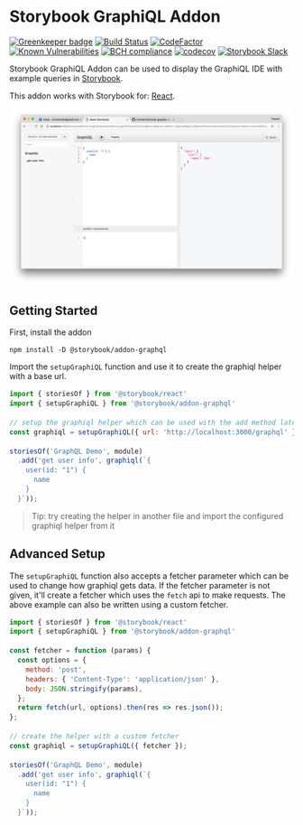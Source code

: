 # Storybook GraphiQL Addon
[![Greenkeeper badge](https://badges.greenkeeper.io/storybooks/storybook.svg)](https://greenkeeper.io/)
[![Build Status](https://travis-ci.org/storybooks/storybook.svg?branch=master)](https://travis-ci.org/storybooks/storybook)
[![CodeFactor](https://www.codefactor.io/repository/github/storybooks/storybook/badge)](https://www.codefactor.io/repository/github/storybooks/storybook)
[![Known Vulnerabilities](https://snyk.io/test/github/storybooks/storybook/8f36abfd6697e58cd76df3526b52e4b9dc894847/badge.svg)](https://snyk.io/test/github/storybooks/storybook/8f36abfd6697e58cd76df3526b52e4b9dc894847)
[![BCH compliance](https://bettercodehub.com/edge/badge/storybooks/storybook)](https://bettercodehub.com/results/storybooks/storybook) [![codecov](https://codecov.io/gh/storybooks/storybook/branch/master/graph/badge.svg)](https://codecov.io/gh/storybooks/storybook)
[![Storybook Slack](https://storybooks-slackin.herokuapp.com/badge.svg)](https://storybooks-slackin.herokuapp.com/)

Storybook GraphiQL Addon can be used to display the GraphiQL IDE with example queries in [Storybook](https://storybooks.js.org).

This addon works with Storybook for:
[React](https://github.com/storybooks/storybook/tree/master/app/react).

![Screenshot](docs/screenshot.png)

## Getting Started

First, install the addon

```shell
npm install -D @storybook/addon-graphql
```

Import the `setupGraphiQL` function and use it to create the graphiql helper with a base url.

```js
import { storiesOf } from '@storybook/react'
import { setupGraphiQL } from '@storybook/addon-graphql'

// setup the graphiql helper which can be used with the add method later
const graphiql = setupGraphiQL({ url: 'http://localhost:3000/graphql' });

storiesOf('GraphQL Demo', module)
  .add('get user info', graphiql(`{
    user(id: "1") {
      name
    }
  }`));
```

> Tip: try creating the helper in another file and import the configured graphiql helper from it

## Advanced Setup

The `setupGraphiQL` function also accepts a fetcher parameter which can be used to change how graphiql gets data. If the fetcher parameter is not given, it'll create a fetcher which uses the `fetch` api to make requests. The above example can also be written using a custom fetcher.

```js
import { storiesOf } from '@storybook/react'
import { setupGraphiQL } from '@storybook/addon-graphql'

const fetcher = function (params) {
  const options = {
    method: 'post',
    headers: { 'Content-Type': 'application/json' },
    body: JSON.stringify(params),
  };
  return fetch(url, options).then(res => res.json());
};

// create the helper with a custom fetcher
const graphiql = setupGraphiQL({ fetcher });

storiesOf('GraphQL Demo', module)
  .add('get user info', graphiql(`{
    user(id: "1") {
      name
    }
  }`));
```

